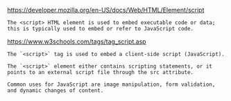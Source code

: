 https://developer.mozilla.org/en-US/docs/Web/HTML/Element/script
```
The <script> HTML element is used to embed executable code or data; this is typically used to embed or refer to JavaScript code.
```


https://www.w3schools.com/tags/tag_script.asp

```
The `<script>` tag is used to embed a client-side script (JavaScript).

The `<script>` element either contains scripting statements, or it points to an external script file through the src attribute.

Common uses for JavaScript are image manipulation, form validation, and dynamic changes of content.
```

